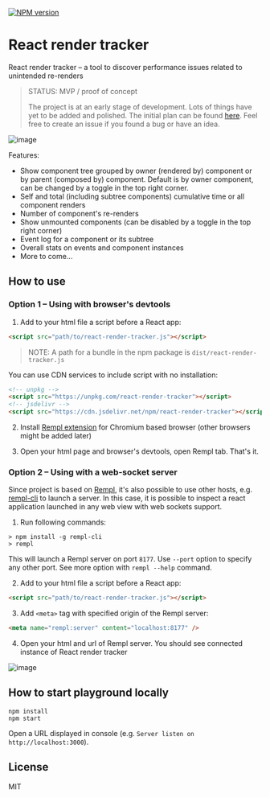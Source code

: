 [![NPM version](https://img.shields.io/npm/v/react-render-tracker.svg)](https://www.npmjs.com/package/react-render-tracker)

# React render tracker

React render tracker – a tool to discover performance issues related to unintended re-renders

> STATUS: MVP / proof of concept
>
> The project is at an early stage of development. Lots of things have yet to be added and polished. The initial plan can be found [here](https://github.com/lahmatiy/react-render-tracker/issues/6). Feel free to create an issue if you found a bug or have an idea.

![image](https://user-images.githubusercontent.com/270491/131173796-9bd485b6-32b4-43f4-b6d2-3a9739631652.png)

Features:

- Show component tree grouped by owner (rendered by) component or by parent (composed by) component. Default is by owner component, can be changed by a toggle in the top right corner.
- Self and total (including subtree components) cumulative time or all component renders
- Number of component's re-renders
- Show unmounted components (can be disabled by a toggle in the top right corner)
- Event log for a component or its subtree
- Overall stats on events and component instances
- More to come...

## How to use

### Option 1 – Using with browser's devtools

1. Add to your html file a script before a React app:

```html
<script src="path/to/react-render-tracker.js"></script>
```

> NOTE: A path for a bundle in the npm package is `dist/react-render-tracker.js`

You can use CDN services to include script with no installation:

```html
<!-- unpkg -->
<script src="https://unpkg.com/react-render-tracker"></script>
<!-- jsdelivr -->
<script src="https://cdn.jsdelivr.net/npm/react-render-tracker"></script>
```

2. Install [Rempl extension](https://chrome.google.com/webstore/detail/rempl/hcikjlholajopgbgfmmlbmifdfbkijdj) for Chromium based browser (other browsers might be added later)

3. Open your html page and browser's devtools, open Rempl tab. That's it.

### Option 2 – Using with a web-socket server

Since project is based on [Rempl](https://github.com/rempl/rempl), it's also possible to use other hosts, e.g. [rempl-cli](https://github.com/rempl/rempl-cli) to launch a server. In this case, it is possible to inspect a react application launched in any web view with web sockets support.

1. Run following commands:

```
> npm install -g rempl-cli
> rempl
```

This will launch a Rempl server on port `8177`. Use `--port` option to specify any other port. See more option with `rempl --help` command.

2. Add to your html file a script before a React app:

```html
<script src="path/to/react-render-tracker.js"></script>
```

3. Add `<meta>` tag with specified origin of the Rempl server:

```html
<meta name="rempl:server" content="localhost:8177" />
```

4. Open your html and url of Rempl server. You should see connected instance of React render tracker

![image](https://user-images.githubusercontent.com/270491/130532702-e78fc867-da3a-41d9-9e0f-cc0c07c89dd5.png)

## How to start playground locally

```
npm install
npm start
```

Open a URL displayed in console (e.g. `Server listen on http://localhost:3000`).

## License

MIT
